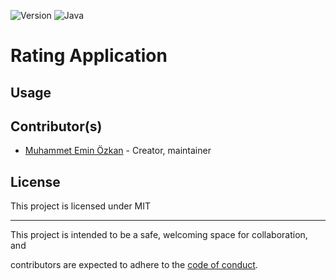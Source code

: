 
![Version](https://img.shields.io/badge/version-0.0.1-orange.svg)
![Java](https://img.shields.io/badge/Java-v21.0.1-blue)
  

# Rating Application


## Usage
  

## Contributor(s)

  

* [Muhammet Emin Özkan](https://github.com/eminozkan) - Creator, maintainer


## License

  

This project is licensed under MIT

  

---

  

This project is intended to be a safe, welcoming space for collaboration, and

contributors are expected to adhere to the [code of conduct][coc].

  

[coc]: https://github.com/eminozkan/rating-application/blob/main/CODE_OF_CONDUCT.md